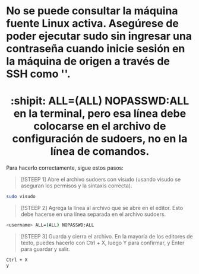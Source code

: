 
# No se puede consultar la máquina fuente Linux activa. Asegúrese de poder ejecutar sudo sin ingresar una contraseña cuando inicie sesión en la máquina de origen a través de SSH como '<username>'.


<h1 align="center">:shipit:  <username> ALL=(ALL) NOPASSWD:ALL en la terminal, pero esa línea debe colocarse en el archivo de configuración de sudoers, no en la línea de comandos.</h1>


Para hacerlo correctamente, sigue estos pasos:


> [!STEEP 1]
> Abre el archivo sudoers con visudo (usando visudo se aseguran los permisos y la sintaxis correcta).
```bash
sudo visudo
```
> [!STEEP 2]
> Agrega la línea al archivo que se abre en el editor. Esto debe hacerse en una línea separada en el archivo sudoers.
```bash
<username> ALL=(ALL) NOPASSWD:ALL
```

> [!STEEP 3]
> Guarda y cierra el archivo. En la mayoría de los editores de texto, puedes hacerlo con Ctrl + X, luego Y para confirmar, y Enter para guardar y salir.
```bash
Ctrl + X
y
```
